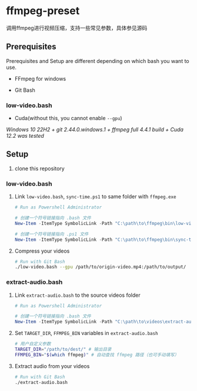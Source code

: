 # ffmpeg-preset

调用ffmpeg进行视频压缩，支持一些常见参数，具体参见源码

## Prerequisites

Prerequisites and Setup are different depending on which bash you want to use.

- FFmpeg for windows

- Git Bash

### low-video.bash

- Cuda(without this, you cannot enable `--gpu`)

*Windows 10 22H2 + git 2.44.0.windows.1 + ffmpeg full 4.4.1 build + Cuda 12.2 was tested*

## Setup

1. clone this repository

### low-video.bash

1. Link `low-video.bash`, `sync-time.ps1` to same folder with `ffmpeg.exe`

    ```powershell
    # Run as Powershell Administrator

    # 创建一个符号链接指向 .bash 文件
    New-Item -ItemType SymbolicLink -Path "C:\path\to\ffmpeg\bin\low-video.bash" -Target "C:\path\to\repo\ffmpeg-preset\low-video.bash"

    # 创建一个符号链接指向 .ps1 文件
    New-Item -ItemType SymbolicLink -Path "C:\path\to\ffmpeg\bin\sync-time.ps1" -Target "C:\path\to\repo\ffmpeg-preset\sync-time.ps1"
    ```

1. Compress your videos

    ```bash
    # Run with Git Bash
    ./low-video.bash --gpu /path/to/origin-video.mp4:/path/to/output/
    ```

### extract-audio.bash

1. Link `extract-audio.bash` to the source videos folder

    ```powershell
    # Run as Powershell Administrator

    # 创建一个符号链接指向 .bash 文件
    New-Item -ItemType SymbolicLink -Path "C:\path\to\videos\extract-audio.bash" -Target "C:\path\to\repo\ffmpeg-preset\extract-audio.bash"
    ```

1. Set `TARGET_DIR`, `FFMPEG_BIN` variables in `extract-audio.bash`

    ```bash
    # 用户自定义参数
    TARGET_DIR="/path/to/dest/" # 输出目录
    FFMPEG_BIN="$(which ffmpeg)" # 自动查找 ffmpeg 路径（也可手动填写）
    ```

1. Extract audio from your videos

    ```bash
    # Run with Git Bash
    ./extract-audio.bash
    ```